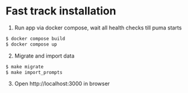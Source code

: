 # Fast track installation

1. Run app via docker compose, wait all health checks till puma starts
```bash
$ docker compose build
$ docker compose up
```

2. Migrate and import data
```bash
$ make migrate
$ make import_prompts
```

3. Open http://localhost:3000 in browser
